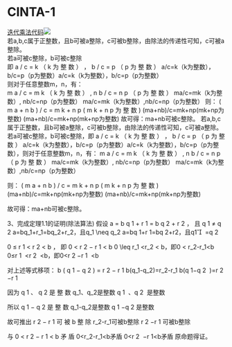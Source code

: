 # CINTA-1  
[迭代乘法代码](https://user-images.githubusercontent.com/62804262/133951610-fae293e7-f96d-443d-bf46-d9b43262a70f.png)![](https://user-images.githubusercontent.com/62804262/133951610-fae293e7-f96d-443d-bf46-d9b43262a70f.png)  
若a,b,c属于正整数，且b可被a整除，c可被b整除，由除法的传递性可知，c可被a整除。  
若a可被c整除，b可被c整除  
即 a / c = k （ k 为 整 数 ） ， b / c = p （ p 为 整 数 ） a/c=k（k为整数），b/c=p（p为整数）a/c=k（k为整数），b/c=p（p为整数）  
则对于任意整数m，n，有：  
m a / c = m k （ k 为 整 数 ） , n b / c = n p （ p 为 整 数 ） ma/c=mk（k为整数）, nb/c=np（p为整数）
ma/c=mk（k为整数）,nb/c=np（p为整数）
则：
( m a + n b ) / c = m k + n p ( m k + n p 为 整 数 ) (ma+nb)/c=mk+np(mk+np为整数)
(ma+nb)/c=mk+np(mk+np为整数)
故可得：ma+nb可被c整除。
若a,b,c属于正整数，且b可被a整除，c可被b整除，由除法的传递性可知，c可被a整除。
若a可被c整除，b可被c整除，即 a / c = k （ k 为 整 数 ） ， b / c = p （ p 为 整 数 ） a/c=k（k为整数），b/c=p（p为整数）a/c=k（k为整数），b/c=p（p为整数），则对于任意整数m，n，有：
m a / c = m k （ k 为 整 数 ） , n b / c = n p （ p 为 整 数 ） ma/c=mk（k为整数）, nb/c=np（p为整数）
ma/c=mk（k为整数）,nb/c=np（p为整数）

则：
( m a + n b ) / c = m k + n p ( m k + n p 为 整 数 ) (ma+nb)/c=mk+np(mk+np为整数)
(ma+nb)/c=mk+np(mk+np为整数)

故可得：ma+nb可被c整除。

3、完成定理1.1的证明(除法算法)
假设
a = b q 1 + r 1 = b q 2 + r 2 ， 且 q 1 ≠ q 2 a=bq_1+r_1=bq_2+r_2，且q_1 \neq q_2
a=bq 
1+r 1=bq 2+r2
​，且q1​
​
 =q 
2
​
 

0 ≤ r 1 < r 2 < b ， 即 0 < r 2 − r 1 < b 0 \leq r_1 <r_2 < b，即0 < r_2-r_1<b
0≤r 
1
​
 <r 
2
​
 <b，即0<r 
2
​
 −r 
1
​
 <b

对上述等式移项：
b ( q 1 − q 2 ) = r 2 − r 1 b(q_1-q_2)=r_2-r_1
b(q 
1
​
 −q 
2
​
 )=r 
2
​
 −r 
1
​
 

因为
q 1 、 q 2 是 整 数 q_1、q_2是整数
q 
1
​
 、q 
2
​
 是整数

所以
q 1 − q 2 是 整 数 q_1-q_2是整数
q 
1
 −q 
2
 是整数

故可推出
r 2 − r 1 可 被 b 整 除 r_2-r_1可被b整除
r 
2
 −r 1
 可被b整除

与
0 < r 2 − r 1 < b 矛 盾 0<r_2-r_1<b矛盾
0<r 
2
​
 −r 
1
​
 <b矛盾
原命题得证。
